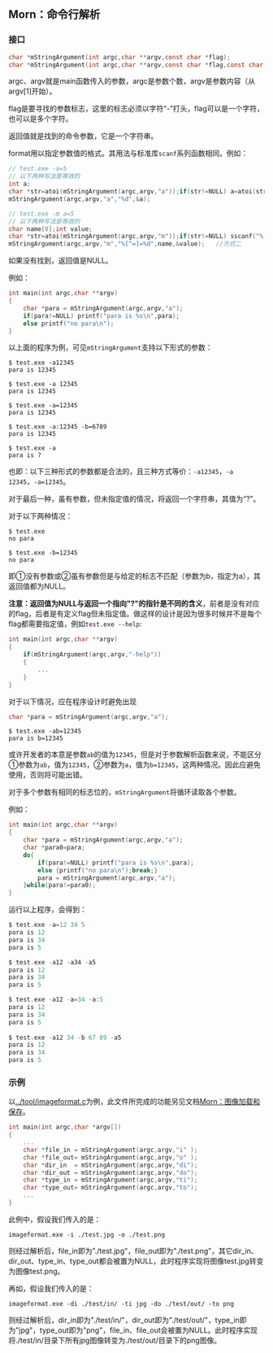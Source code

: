 ## Morn：命令行解析



### 接口

```c
char *mStringArgument(int argc,char **argv,const char *flag);
char *mStringArgument(int argc,char **argv,const char *flag,const char *format,...);
```

argc、argv就是main函数传入的参数，argc是参数个数，argv是参数内容（从argv[1]开始）。

flag是要寻找的参数标志，这里的标志必须以字符“-”打头，flag可以是一个字符，也可以是多个字符。

返回值就是找到的命令参数，它是一个字符串。

format用以指定参数值的格式。其用法与标准库`scanf`系列函数相同。例如：

```c
// test.exe -a=5
// 以下两种写法是等效的
int a;
char *str=atoi(mStringArgument(argc,argv,"a"));if(str!=NULL) a=atoi(str);//方式1
mStringArgument(argc,argv,"a","%d",&a);						    	     //方式2

// test.exe -m a=5
// 以下两种写法是等效的
char name[8];int value;
char *str=atoi(mStringArgument(argc,argv,"m"));if(str!=NULL) sscanf("%[^=]=%d",name,&value);   //方式1
mStringArgument(argc,argv,"m","%[^=]=%d",name,&value);   //方式二
```

如果没有找到，返回值是NULL。

例如：

```c
int main(int argc,char **argv)
{
    char *para = mStringArgument(argc,argv,"a");
    if(para!=NULL) printf("para is %s\n",para);
    else printf("no para\n");
}
```

以上面的程序为例，可见`mStringArgument`支持以下形式的参数：

```
$ test.exe -a12345
para is 12345

$ test.exe -a 12345
para is 12345

$ test.exe -a=12345
para is 12345

$ test.exe -a:12345 -b=6789
para is 12345

$ test.exe -a
para is ?
```

也即：以下三种形式的参数都是合法的，且三种方式等价：`-a12345`，`-a 12345`，`-a=12345`。

对于最后一种，虽有参数，但未指定值的情况，将返回一个字符串，其值为“?”。

对于以下两种情况：

```
$ test.exe
no para

$ test.exe -b=12345
no para
```

即①没有参数或②虽有参数但是与给定的标志不匹配（参数为b，指定为a），其返回值都为NULL。

**注意：返回值为NULL与返回一个指向"?"的指针是不同的含义**，前者是没有对应的flag，后者是有定义flag但未指定值。做这样的设计是因为很多时候并不是每个flag都需要指定值，例如`test.exe --help`:

```c
int main(int argc,char **argv)
{
    if(mStringArgument(argc,argv,"-help"))
    {
        ...
    }
}
```



对于以下情况，应在程序设计时避免出现

```c
char *para = mStringArgument(argc,argv,"a");
```

```
$ test.exe -ab=12345
para is b=12345
```

或许开发者的本意是参数`ab`的值为`12345`，但是对于参数解析函数来说，不能区分①参数为`ab`，值为`12345`，②参数为`a`，值为`b=12345`，这两种情况。因此应避免使用，否则将可能出错。



对于多个参数有相同的标志位的，`mStringArgument`将循环读取各个参数。

例如：

```c
int main(int argc,char **argv)
{
    char *para = mStringArgument(argc,argv,"a");
    char *para0=para; 
    do{
        if(para!=NULL) printf("para is %s\n",para);
        else {printf("no para\n");break;}
        para = mStringArgument(argc,argv,"a");
    }while(para!=para0);
}
```

运行以上程序，会得到：

```c
$ test.exe -a=12 34 5
para is 12
para is 34
para is 5

$ test.exe -a12 -a34 -a5
para is 12
para is 34
para is 5

$ test.exe -a12 -a=34 -a:5
para is 12
para is 34
para is 5
    
$ test.exe -a12 34 -b 67 89 -a5
para is 12
para is 34
para is 5
```



### 示例

以[../tool/imageformat.c](../tool/imageformat.c)为例，此文件所完成的功能另见文档[Morn：图像加载和保存](Morn：图像加载和保存)。

```c
int main(int argc,char *argv[])
{
    ...
    char *file_in = mStringArgument(argc,argv,"i" );
    char *file_out= mStringArgument(argc,argv,"o" );
    char *dir_in  = mStringArgument(argc,argv,"di");
    char *dir_out = mStringArgument(argc,argv,"do");
    char *type_in = mStringArgument(argc,argv,"ti");
    char *type_out= mStringArgument(argc,argv,"to");
    ...
}
```

此例中，假设我们传入的是：

```
imageformat.exe -i ./test.jpg -o ./test.png
```

则经过解析后，file_in即为"./test.jpg"，file_out即为"./test.png"，其它dir_in、dir_out、type_in、type_out都会被置为NULL，此时程序实现将图像test.jpg转变为图像test.png。

再如，假设我们传入的是：

```
imageformat.exe -di ./test/in/ -ti jpg -do ./test/out/ -to png
```

则经过解析后，dir_in即为"./test/in/"，dir_out即为"./test/out/"，type_in即为"jpg"，type_out即为"png"，file_in、file_out会被置为NULL。此时程序实现将./test/in/目录下所有jpg图像转变为./test/out/目录下的png图像。

